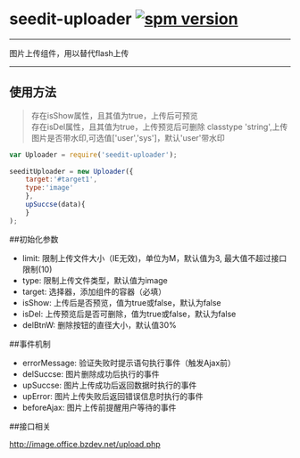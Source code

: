 # seedit-uploader [![spm version](http://spmjs.io/badge/seedit-uploader)](http://spmjs.io/package/seedit-uploader)

---

图片上传组件，用以替代flash上传

---

## 使用方法
>存在isShow属性，且其值为true，上传后可预览  
>存在isDel属性，且其值为true，上传预览后可删除
>classtype 'string',上传图片是否带水印,可选值['user','sys']，默认'user'带水印

```javascript
var Uploader = require('seedit-uploader');
	
seeditUploader = new Uploader({
	target:'#target1',
	type:'image'
	},
	upSuccse(data){
	}
);
```

##初始化参数

+ limit:   限制上传文件大小（IE无效)，单位为M，默认值为3, 最大值不超过接口限制(10)
+ type:    限制上传文件类型，默认值为image
+ target:  选择器，添加组件的容器（必填）
+ isShow:  上传后是否预览，值为true或false，默认为false
+ isDel:   上传预览后是否可删除，值为true或false，默认为false
+ delBtnW: 删除按钮的直径大小，默认值30%

##事件机制

+ errorMessage: 验证失败时提示语句执行事件（触发Ajax前）
+ delSuccse: 图片删除成功后执行的事件
+ upSuccse: 图片上传成功后返回数据时执行的事件
+ upError: 图片上传失败后返回错误信息时执行的事件
+ beforeAjax: 图片上传前提醒用户等待的事件


##接口相关

http://image.office.bzdev.net/upload.php